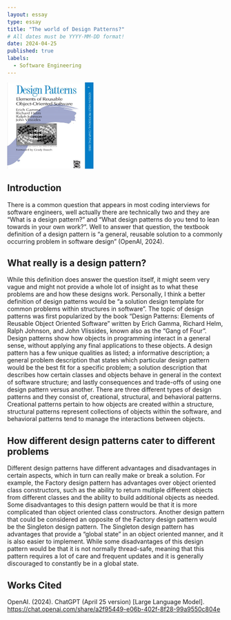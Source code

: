 ```yaml
---
layout: essay
type: essay
title: "The world of Design Patterns?"
# All dates must be YYYY-MM-DD format!
date: 2024-04-25
published: true
labels:
  - Software Engineering
---
```


<img src="img/GoF.png" width="200" height="200">

## Introduction

There is a common question that appears in most coding interviews for software engineers, well actually there are technically two and they are “What is a design pattern?” and “What design patterns do you tend to lean towards in your own work?”. Well to answer that question, the textbook definition of a design pattern is “a general, reusable solution to a commonly occurring problem in software design” (OpenAI, 2024). 

## What really is a design pattern?

While this definition does answer the question itself, it might seem very vague and might not provide a whole lot of insight as to what these problems are and how these designs work. Personally, I think a better definition of design patterns would be “a solution design template for common problems within structures in software”. The topic of design patterns was first popularized by the book “Design Patterns: Elements of Reusable Object Oriented Software” written by Erich Gamma, Richard Helm, Ralph Johnson, and John Vlissides, known also as the “Gang of Four”. Design patterns show how objects in programming interact in a general sense, without applying any final applications to these objects. A design pattern has a few unique qualities as listed; a informative description; a general problem description that states which particular design pattern would be the best fit for a specific problem; a solution description that describes how certain classes and objects behave in general in the context of software structure; and lastly consequences and trade-offs of using one design pattern versus another. There are three different types of design patterns and they consist of, creational, structural, and behavioral patterns. Creational patterns pertain to how objects are created within a structure, structural patterns represent collections of objects within the software, and behavioral patterns tend to manage the interactions between objects. 

## How different design patterns cater to different problems

Different design patterns have different advantages and disadvantages in certain aspects, which in turn can really make or break a solution. For example, the Factory design pattern has advantages over object oriented class constructors, such as the ability to return multiple different objects from different classes and the ability to build additional objects as needed. Some disadvantages to this design pattern would be that it is more complicated than object oriented class constructors. Another design pattern that could be considered an opposite of the Factory design pattern would be the Singleton design pattern. The Singleton design pattern has advantages that provide a “global state” in an object oriented manner, and it is also easier to implement. While some disadvantages of this design pattern would be that it is not normally thread-safe, meaning that this pattern requires a lot of care and frequent updates and it is generally discouraged to constantly be in a global state. 

## Works Cited
OpenAI. (2024). ChatGPT (April 25 version) [Large Language Model]. https://chat.openai.com/share/a2f95449-e06b-402f-8f28-99a9550c804e

